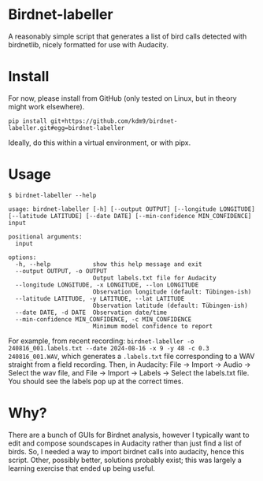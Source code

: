 # Birdnet-labeller

A reasonably simple script that generates a list of bird calls detected with
birdnetlib, nicely formatted for use with Audacity.


# Install

For now, please install from GitHub (only tested on Linux, but in theory might work elsewhere).

```
pip install git+https://github.com/kdm9/birdnet-labeller.git#egg=birdnet-labeller
```

Ideally, do this within a virtual environment, or with pipx.

# Usage

```
$ birdnet-labeller --help

usage: birdnet-labeller [-h] [--output OUTPUT] [--longitude LONGITUDE] [--latitude LATITUDE] [--date DATE] [--min-confidence MIN_CONFIDENCE] input

positional arguments:
  input

options:
  -h, --help            show this help message and exit
  --output OUTPUT, -o OUTPUT
                        Output labels.txt file for Audacity
  --longitude LONGITUDE, -x LONGITUDE, --lon LONGITUDE
                        Observation longitude (default: Tübingen-ish)
  --latitude LATITUDE, -y LATITUDE, --lat LATITUDE
                        Observation latitude (default: Tübingen-ish)
  --date DATE, -d DATE  Observation date/time
  --min-confidence MIN_CONFIDENCE, -c MIN_CONFIDENCE
                        Minimum model confidence to report

```

For example, from recent recording: `birdnet-labeller -o 240816_001.labels.txt
--date 2024-08-16 -x 9 -y 48 -c 0.3 240816_001.WAV`, which generates
a `.labels.txt` file corresponding to a WAV straight from a field recording.
Then, in Audacity: File -> Import -> Audio -> Select the wav file, and File ->
Import -> Labels -> Select the labels.txt file. You should see the labels pop
up at the correct times. 	

# Why?

There are a bunch of GUIs for Birdnet analysis, however I typically want to
edit and compose soundscapes in Audacity rather than just find a list of birds.
So, I needed a way to import birdnet calls into audacity, hence this script.
Other, possibly better, solutions probably exist; this was largely a learning
exercise that ended up being useful.

